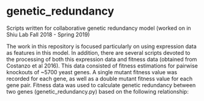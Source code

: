 # genetic_redundancy
Scripts written for collaborative genetic redundancy model (worked on in Shiu Lab Fall 2018 - Spring 2019)

The work in this repository is focused particularly on using expression data as features in this model. In addition, 
there are several scripts devoted to the processing of both this expression data and fitness data (obtained from 
Costanzo et al 2016). This data consisted of fitness estimations for pairwise knockouts of ~5700 yeast genes. A single
mutant fitness value was recorded for each gene, as well as a double mutant fitness value for each gene pair. Fitness data
was used to calculate genetic redundancy between two genes (genetic_redundancy.py) based on the following relationship: 



